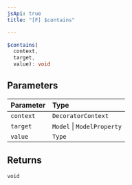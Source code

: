 ```yaml
---
jsApi: true
title: "[F] $contains"

---
```

```ts
$contains(
  context,
  target,
  value): void
```

## Parameters

| Parameter | Type |
| :------ | :------ |
| `context` | `DecoratorContext` |
| `target` | `Model` \| `ModelProperty` |
| `value` | `Type` |

## Returns

`void`

